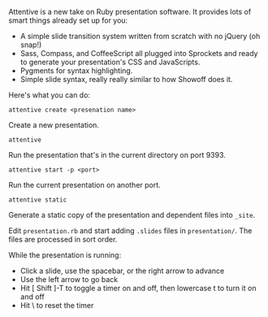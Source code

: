 Attentive is a new take on Ruby presentation software. It provides lots of smart things already set up for you:

* A simple slide transition system written from scratch with no jQuery (oh snap!)
* Sass, Compass, and CoffeeScript all plugged into Sprockets and ready to generate your presentation's CSS and JavaScripts.
* Pygments for syntax highlighting.
* Simple slide syntax, really really similar to how Showoff does it.

Here's what you can do:

`attentive create <presenation name>`

Create a new presentation.

`attentive`

Run the presentation that's in the current directory on port 9393.

`attentive start -p <port>`

Run the current presentation on another port.

`attentive static`

Generate a static copy of the presentation and dependent files into `_site`.

Edit `presentation.rb` and start adding `.slides` files in `presentation/`. The files are processed in sort order.

While the presentation is running:

* Click a slide, use the spacebar, or the right arrow to advance
* Use the left arrow to go back
* Hit [ Shift ]-T to toggle a timer on and off, then lowercase t to turn it on and off
* Hit \ to reset the timer

